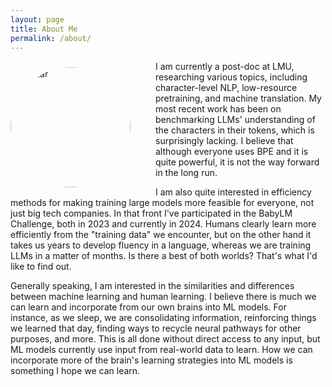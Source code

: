 ```yaml
---
layout: page
title: About Me
permalink: /about/
---
```

<img src="https://avatars.githubusercontent.com/u/5771164?v=4" alt="Avatar" style="width:20vw; border-radius:50%; float:left; margin-right:40px; margin-bottom:10px; margin-top:10px;"> 

<!-- #### Work-Related -->
I am currently a post-doc at LMU, researching various topics, including character-level NLP, low-resource pretraining, and machine translation. My most recent work has been on benchmarking LLMs' understanding of the characters in their tokens, which is surprisingly lacking. I believe that although everyone uses BPE and it is quite powerful, it is not the way forward in the long run. 

I am also quite interested in efficiency methods for making training large models more feasible for everyone, not just big tech companies. In that front I've participated in the BabyLM Challenge, both in 2023 and currently in 2024. Humans clearly learn more efficiently from the "training data" we encounter, but on the other hand it takes us years to develop fluency in a language, whereas we are training LLMs in a matter of months. Is there a best of both worlds? That's what I'd like to find out.

Generally speaking, I am interested in the similarities and differences between machine learning and human learning. I believe there is much we can learn and incorporate from our own brains into ML models. For instance, as we sleep, we are consolidating information, reinforcing things we learned that day, finding ways to recycle neural pathways for other purposes, and more. This is all done without direct access to any input, but ML models currently use input from real-world data to learn. How we can incorporate more of the brain's learning strategies into ML models is something I hope we can learn.
<!-- I am currently a PhD student at University of Groningen, researching machine translation, mainly focusing on the lower-resource languages. My work more recently has shifted to an interest in character-level NLP as I strongly believe we should get rid of this unnatural (but admittedly useful) byte-pair encoding. 

Outside of NLP, I have an interest in computer vision and audio processing, especially the more recent multi-modal models which combine the multiple senses we use similtaneously in our day-to-day lives.

I like to look at machine learning problems from a human perspective, that is, how do we humans solve the problem in our brains? What can we do to make these models more human-like? There is a wealth of neuroscience knowledge out there that's just waiting to be ported over to our ML systems. 

For instance, as we sleep, we are consolidating information, reinforcing things we learned that day, finding ways to recycle neural pathways for other purposes, and more. This is all done without direct access to any input, but ML models currently use input from real-world data to learn. How we can incorporate more of the brain's learning strategies into ML models is something I hope we can figure out. -->


<!-- #### Not Work-Related --> 